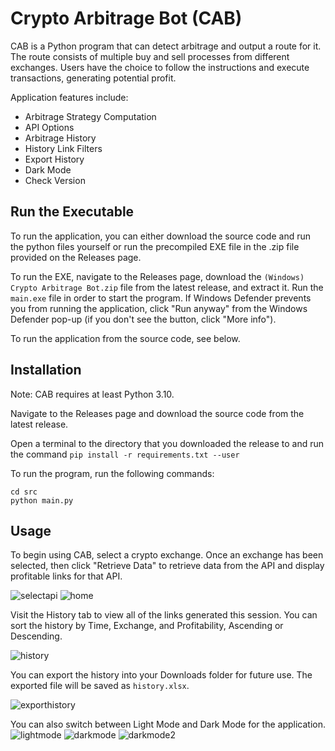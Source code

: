# Crypto Arbitrage Bot (CAB)

CAB is a Python program that can detect arbitrage and output a route for it. The route consists of multiple buy and sell processes from different exchanges. Users have the choice to follow the instructions and execute transactions, generating potential profit.

Application features include:
- Arbitrage Strategy Computation
- API Options
- Arbitrage History
- History Link Filters
- Export History
- Dark Mode
- Check Version

## Run the Executable
To run the application, you can either download the source code and run the python files yourself or run the precompiled EXE file in the .zip file provided on the Releases page.

To run the EXE, navigate to the Releases page, download the `(Windows) Crypto Arbitrage Bot.zip` file from the latest release, and extract it. Run the `main.exe` file in order to start the program. If Windows Defender prevents you from running the application, click "Run anyway" from the Windows Defender pop-up (if you don't see the button, click "More info").

To run the application from the source code, see below.

## Installation
Note: CAB requires at least Python 3.10.

Navigate to the Releases page and download the source code from the latest release.

Open a terminal to the directory that you downloaded the release to and run the command `pip install -r requirements.txt --user`

To run the program, run the following commands:
```
cd src
python main.py
```

## Usage

To begin using CAB, select a crypto exchange. Once an exchange has been selected, then click "Retrieve Data" to
retrieve data from the API and display profitable links for that API.

![selectapi](https://user-images.githubusercontent.com/79658547/183536131-98f30020-ce86-4ecd-be1a-83e723dc926d.png)
![home](https://user-images.githubusercontent.com/79658547/183536159-0e8efbfa-7813-459d-a9bd-83018aebc380.png)


Visit the History tab to view all of the links generated this session. You can sort the history by Time, Exchange, and Profitability, Ascending or Descending.

![history](https://user-images.githubusercontent.com/79658547/183536172-40665075-19ed-4d45-8f51-ba80ffbb1762.png)


You can export the history into your Downloads folder for future use. The exported file will be saved as `history.xlsx`.

![exporthistory](https://user-images.githubusercontent.com/79658547/183536179-d8db1eda-9687-4850-b3ab-87de6128fef0.png)

You can also switch between Light Mode and Dark Mode for the application.
![lightmode](https://user-images.githubusercontent.com/79658547/183536230-728074cb-ec03-412f-afdd-23e6dda505fe.png)
![darkmode](https://user-images.githubusercontent.com/79658547/183536236-07337a88-e19c-417a-83dd-afd47d2c1fc7.png)
![darkmode2](https://user-images.githubusercontent.com/79658547/183536249-45bc7f6e-7229-49d2-b426-611b5b98e3f0.png)
